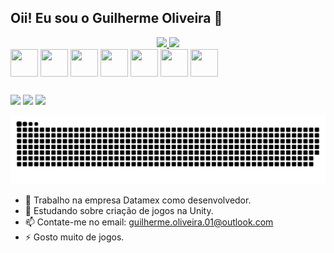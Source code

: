 ## Oii! Eu sou o Guilherme Oliveira 👋

<div align="center">
  <a href="https://github.com/mentalitydark">
    <img height="180em" src="https://github-readme-stats.vercel.app/api?username=mentalitydark&show_icons=true&theme=ocean_dark&include_all_commits=true&count_private=true"/>
    <img height="180em" src="https://github-readme-stats.vercel.app/api/top-langs/?username=mentalitydark&layout=compact&langs_count=7&theme=ocean_dark"/>
  </a>
</div>
<div style="display: inline_block">
  <img align="center" height="44" width="44" src="https://cdn.jsdelivr.net/gh/devicons/devicon/icons/php/php-original.svg" />
  <img align="center" height="44" width="44" src="https://cdn.jsdelivr.net/gh/devicons/devicon/icons/javascript/javascript-original.svg" />
  <img align="center" height="44" width="44" src="https://cdn.jsdelivr.net/gh/devicons/devicon/icons/java/java-original-wordmark.svg" />
  <img align="center" height="44" width="44" src="https://cdn.jsdelivr.net/gh/devicons/devicon/icons/vuejs/vuejs-original-wordmark.svg" />
  <img align="center" height="44" width="44" src="https://cdn.jsdelivr.net/gh/devicons/devicon/icons/mysql/mysql-original-wordmark.svg" />
  <img align="center" height="44" width="44" src="https://cdn.jsdelivr.net/gh/devicons/devicon/icons/html5/html5-original-wordmark.svg" />
  <img align="center" height="44" width="44" src="https://cdn.jsdelivr.net/gh/devicons/devicon/icons/css3/css3-original-wordmark.svg" />
</div>

 ##
 
<div>
  <a href="https://www.twitch.tv/mentalitydark"><img src="https://img.shields.io/badge/Twitch-9146FF?style=for-the-badge&logo=twitch&logoColor=white"/></a>
  <a href="https://steamcommunity.com/id/mentadk"><img src="https://img.shields.io/badge/Steam-000000?style=for-the-badge&logo=steam&logoColor=white"/></a>
  <a href="https://discord.gg/VSbuuMz"><img src="https://img.shields.io/badge/Discord-7289DA?style=for-the-badge&logo=discord&logoColor=white"/></a>
</div>
    
 
 ![Snake animation](https://github.com/mentalitydark/mentalitydark/blob/output/github-contribution-grid-snake.svg)
- 🔭 Trabalho na empresa Datamex como desenvolvedor.
- 🌱 Estudando sobre criação de jogos na Unity.
- 📫 Contate-me no email: guilherme.oliveira.01@outlook.com
- ⚡ Gosto muito de jogos.
